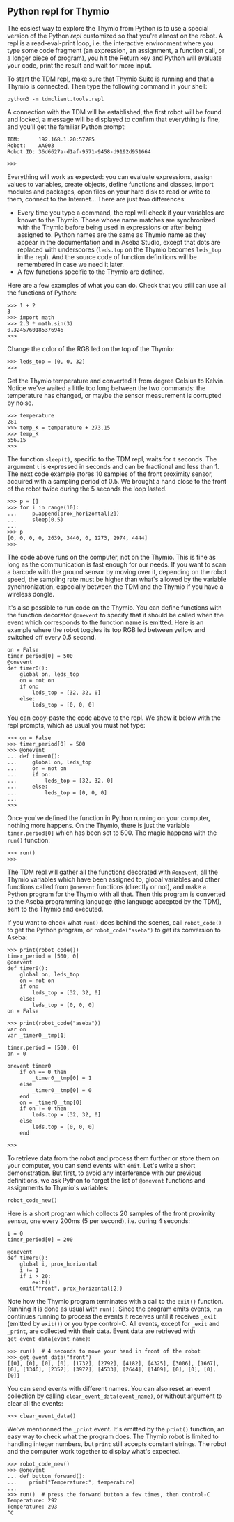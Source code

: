 ## Python repl for Thymio

The easiest way to explore the Thymio from Python is to use a special version of the Python _repl_ customized so that you're almost on the robot. A repl is a read-eval-print loop, i.e. the interactive environment where you type some code fragment (an expression, an assignment, a function call, or a longer piece of program), you hit the Return key and Python will evaluate your code, print the result and wait for more input.

To start the TDM repl, make sure that Thymio Suite is running and that a Thymio is connected. Then type the following command in your shell:
```
python3 -m tdmclient.tools.repl
```

A connection with the TDM will be established, the first robot will be found and locked, a message will be displayed to confirm that everything is fine, and you'll get the familiar Python prompt:
```
TDM:      192.168.1.20:57785
Robot:    AA003
Robot ID: 36d6627a-d1af-9571-9458-d9192d951664

>>>
```

Everything will work as expected: you can evaluate expressions, assign values to variables, create objects, define functions and classes, import modules and packages, open files on your hard disk to read or write to them, connect to the Internet... There are just two differences:
- Every time you type a command, the repl will check if your variables are known to the Thymio. Those whose name matches are synchronized with the Thymio before being used in expressions or after being assigned to. Python names are the same as Thymio name as they appear in the documentation and in Aseba Studio, except that dots are replaced with underscores (`leds.top` on the Thymio becomes `leds_top` in the repl). And the source code of function definitions will be remembered in case we need it later.
- A few functions specific to the Thymio are defined.

Here are a few examples of what you can do. Check that you still can use all the functions of Python:
```
>>> 1 + 2
3
>>> import math
>>> 2.3 * math.sin(3)
0.3245760185376946
>>>
```

Change the color of the RGB led on the top of the Thymio:
```
>>> leds_top = [0, 0, 32]
>>>
```

Get the Thymio temperature and converted it from degree Celsius to Kelvin. Notice we've waited a little too long between the two commands: the temperature has changed, or maybe the sensor measurement is corrupted by noise.
```
>>> temperature
281
>>> temp_K = temperature + 273.15
>>> temp_K
556.15
>>>
```

The function `sleep(t)`, specific to the TDM repl, waits for `t` seconds. The argument `t` is expressed in seconds and can be fractional and less than 1. The next code example stores 10 samples of the front proximity sensor, acquired with a sampling period of 0.5. We brought a hand close to the front of the robot twice during the 5 seconds the loop lasted.
```
>>> p = []
>>> for i in range(10):
...     p.append(prox_horizontal[2])
...     sleep(0.5)
...
>>> p
[0, 0, 0, 0, 2639, 3440, 0, 1273, 2974, 4444]
>>>
```

The code above runs on the computer, not on the Thymio. This is fine as long as the communication is fast enough for our needs. If you want to scan a barcode with the ground sensor by moving over it, depending on the robot speed, the sampling rate must be higher than what's allowed by the variable synchronization, especially between the TDM and the Thymio if you have a wireless dongle.

It's also possible to run code on the Thymio. You can define functions with the function decorator `@onevent` to specify that it should be called when the event which corresponds to the function name is emitted. Here is an example where the robot toggles its top RGB led between yellow and switched off every 0.5 second.
```
on = False
timer_period[0] = 500
@onevent
def timer0():
    global on, leds_top
    on = not on
    if on:
        leds_top = [32, 32, 0]
    else:
        leds_top = [0, 0, 0]
```

You can copy-paste the code above to the repl. We show it below with the repl prompts, which as usual you must not type:
```
>>> on = False
>>> timer_period[0] = 500
>>> @onevent
... def timer0():
...     global on, leds_top
...     on = not on
...     if on:
...         leds_top = [32, 32, 0]
...     else:
...         leds_top = [0, 0, 0]
...
>>>
```

Once you've defined the function in Python running on your computer, nothing more happens. On the Thymio, there is just the variable `timer.period[0]` which has been set to 500. The magic happens with the `run()` function:
```
>>> run()
>>>
```

The TDM repl will gather all the functions decorated with `@onevent`, all the Thymio variables which have been assigned to, global variables and other functions called from `@onevent` functions (directly or not), and make a Python program for the Thymio with all that. Then this program is converted to the Aseba programming language (the language accepted by the TDM), sent to the Thymio and executed.

If you want to check what `run()` does behind the scenes, call `robot_code()` to get the Python program, or `robot_code("aseba")` to get its conversion to Aseba:
```
>>> print(robot_code())
timer_period = [500, 0]
@onevent
def timer0():
    global on, leds_top
    on = not on
    if on:
        leds_top = [32, 32, 0]
    else:
        leds_top = [0, 0, 0]
on = False

>>> print(robot_code("aseba"))
var on
var _timer0__tmp[1]

timer.period = [500, 0]
on = 0

onevent timer0
    if on == 0 then
        _timer0__tmp[0] = 1
    else
        _timer0__tmp[0] = 0
    end
    on = _timer0__tmp[0]
    if on != 0 then
        leds.top = [32, 32, 0]
    else
        leds.top = [0, 0, 0]
    end

>>>
```

To retrieve data from the robot and process them further or store them on your computer, you can send events with `emit`. Let's write a short demonstration. But first, to avoid any interference with our previous definitions, we ask Python to forget the list of `@onevent` functions and assignments to Thymio's variables:
```
robot_code_new()
```

Here is a short program which collects 20 samples of the front proximity sensor, one every 200ms (5 per second), i.e. during 4 seconds:
```
i = 0
timer_period[0] = 200

@onevent
def timer0():
    global i, prox_horizontal
    i += 1
    if i > 20:
        exit()
    emit("front", prox_horizontal[2])
```

Note how the Thymio program terminates with a call to the `exit()` function. Running it is done as usual with `run()`. Since the program emits events, `run` continues running to process the events it receives until it receives `_exit` (emitted by `exit()`) or you type control-C. All events, except for `_exit` and `_print`, are collected with their data. Event data are retrieved with `get_event_data(event_name)`:
```
>>> run()  # 4 seconds to move your hand in front of the robot
>>> get_event_data("front")
[[0], [0], [0], [0], [1732], [2792], [4182], [4325], [3006], [1667], [0], [1346], [2352], [3972], [4533], [2644], [1409], [0], [0], [0], [0]]
```

You can send events with different names. You can also reset an event collection by calling `clear_event_data(event_name)`, or without argument to clear all the events:
```
>>> clear_event_data()
```

We've mentionned the `_print` event. It's emitted by the `print()` function, an easy way to check what the program does. The Thymio robot is limited to handling integer numbers, but `print` still accepts constant strings. The robot and the computer work together to display what's expected.
```
>>> robot_code_new()
>>> @onevent
... def button_forward():
...    print("Temperature:", temperature)
...
>>> run()  # press the forward button a few times, then control-C
Temperature: 292
Temperature: 293
^C
```
